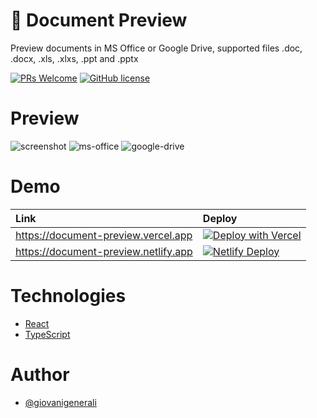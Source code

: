 # 🔮 Document Preview

Preview documents in MS Office or Google Drive, supported files .doc, .docx, .xls, .xlxs, .ppt and .pptx

[![PRs Welcome](https://img.shields.io/badge/PRs-welcome-blue.svg?style=for-the-badge)](https://github.com/giovanigenerali/document-preview/pulls)
[![GitHub license](https://img.shields.io/github/license/giovanigenerali/document-preview?style=for-the-badge)](https://github.com/giovanigenerali/document-preview/blob/master/LICENSE)

# Preview
![screenshot](https://user-images.githubusercontent.com/41435/92179817-e3b46700-ee1b-11ea-8de3-3b81d6cdedcd.png)
![ms-office](https://user-images.githubusercontent.com/41435/92180960-97b6f180-ee1e-11ea-9c89-7695129be157.png)
![google-drive](https://user-images.githubusercontent.com/41435/92180966-9a194b80-ee1e-11ea-9857-da2e78e5d345.png)

# Demo
| Link | Deploy |
| :--- | :--- |
| https://document-preview.vercel.app | [![Deploy with Vercel](https://vercel.com/button)](https://vercel.com/import/git?s=https://github.com/giovanigenerali/document-preview) |
| https://document-preview.netlify.app | [![Netlify Deploy](https://www.netlify.com/img/deploy/button.svg)](https://app.netlify.com/start/deploy?repository=https://github.com/giovanigenerali/document-preview) |

# Technologies

- [React](https://reactjs.org/)
- [TypeScript](https://www.typescriptlang.org/)

# Author

- [@giovanigenerali](https://github.com/giovanigenerali)
